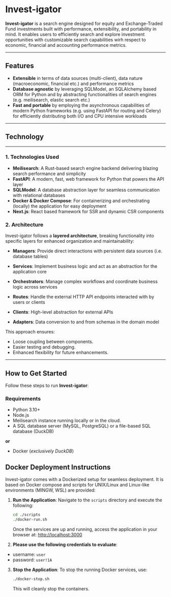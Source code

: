 # Invest-igator

**Invest-igator** is a search engine designed for equity and Exchange-Traded Fund investments built with performance,
extensibility, and portability in mind. It enables users to efficiently search and explore investment
opportunities with customizable search capabilities wirh respect to economic, financial and accounting performance
metrics.

---

## Features

- **Extensible** in terms of data sources (multi-client), data nature (macroeconomic, financial etc.) and performance
  metrics
- **Database agnostic** by leveraging SQLModel, an SQLAlchemy based ORM for Python and by abstracting functionalities of
  search engines (e.g. meilisearch, elastic search etc.)
- **Fast and portable** by employing the asynchronous capabilities of modern Python frameworks (e.g. using FastAPI for
  routing and Celery) for efficiently distributing both I/O and CPU intensive workloads

---

## Technology

---

### 1. **Technologies Used**

- **Meilisearch**: A Rust-based search engine backend delivering blazing search performance and simplicity
- **FastAPI**: A modern, fast, web framework for Python that powers the API layer
- **SQLModel**: A database abstraction layer for seamless communication with relational databases
- **Docker & Docker Compose**: For containerizing and orchestrating (locally) the application for easy deployment
- **Next.js**: React based framework for SSR and dynamic CSR components

### 2. **Architecture**

Invest-igator follows a **layered architecture**, breaking functionality into specific layers for enhanced organization
and maintainability:

- **Managers**: Provide direct interactions with persistent data sources (i.e. database tables)
- **Services**: Implement business logic and act as an abstraction for the application core
- **Orchestrators**: Manage complex workflows and coordinate business logic across services

- **Routes**: Handle the external HTTP API endpoints interacted with by users or clients
- **Clients**: High-level abstraction for external APIs
- **Adapters**: Data conversion to and from schemas in the domain model

This approach ensures:

- Loose coupling between components.
- Easier testing and debugging.
- Enhanced flexibility for future enhancements.

---

## **How to Get Started**

Follow these steps to run **Invest-igator**:

### **Requirements**

- Python 3.10+
- Node.js
- Meilisearch instance running locally or in the cloud.
- A SQL database server (MySQL, PostgreSQL) or a file-based SQL database (DuckDB)

**or**

- Docker (_exclusively DuckDB_)

## **Docker Deployment Instructions**

Invest-igator comes with a Dockerized setup for seamless deployment. It is based on Docker compose and scripts for
UNIX/Linux and Linux-like environments (MINGW, WSL) are provided:

1. **Run the Application**:
   Navigate to the `scripts` directory and execute the following:
   ```bash
   cd ./scripts
   ./docker-run.sh
   ```

   Once the services are up and running, access the application in your browser at:
   [http://localhost:3000](http://localhost:3000)

2. **Please use the following credentials to evaluate**:

* username: `user`
* password: `user!1A`

3. **Stop the Application**:
   To stop the running Docker services, use:
   ```bash
   ./docker-stop.sh
   ```

   This will cleanly stop the containers.
